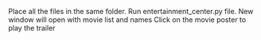 Place all the files in the same folder.
Run entertainment_center.py file.
New window will open with movie list and names
Click on the movie poster to play the trailer
